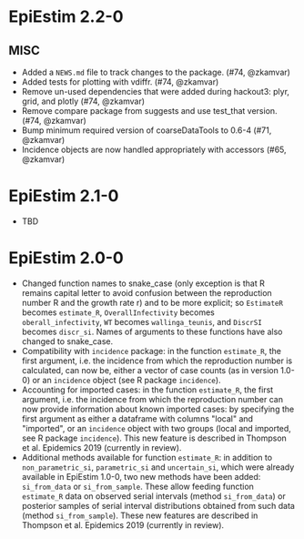 # EpiEstim 2.2-0

## MISC

* Added a `NEWS.md` file to track changes to the package. (#74, @zkamvar)
* Added tests for plotting with vdiffr. (#74, @zkamvar)
* Remove un-used dependencies that were added during hackout3: plyr, grid, 
  and plotly (#74, @zkamvar)
* Remove compare package from suggests and use test_that version. (#74, @zkamvar)
* Bump minimum required version of coarseDataTools to 0.6-4 (#71, @zkamvar)
* Incidence objects are now handled appropriately with accessors (#65, @zkamvar)

# EpiEstim 2.1-0

* TBD

# EpiEstim 2.0-0

* Changed function names to snake_case (only exception is that R remains capital letter to avoid confusion between the reproduction number R and the growth rate 
r) and to be more explicit; so `EstimateR` becomes `estimate_R`, `OverallInfectivity` becomes `oberall_infectivity`, `WT` becomes `wallinga_teunis`, and `DiscrSI` becomes `discr_si`. Names of arguments to these functions have also changed to snake_case. 
* Compatibility with `incidence` package: in the function `estimate_R`, the first argument, i.e. the incidence from which the reproduction number is calculated, can now be, either a vector of case counts (as in version 1.0-0) or an `incidence` object (see R package `incidence`).
* Accounting for imported cases: in the function `estimate_R`, the first argument, i.e. the incidence from which the reproduction number can now provide information about known imported cases: by specifying the first argument as either a dataframe with columns "local" and "imported", or an `incidence` object with two groups (local and imported, see R package `incidence`). This new feature is described in Thompson et al. Epidemics 2019 (currently in review).
* Additional methods available for function `estimate_R`: in addition to `non_parametric_si`, `parametric_si` and `uncertain_si`, which were already available in EpiEstim 1.0-0, two new methods have been added: `si_from_data` or `si_from_sample`. These allow feeding function `estimate_R` data on observed serial intervals (method `si_from_data`) or posterior samples of serial interval distributions obtained from such data (method `si_from_sample`). These new features are described in Thompson et al. Epidemics 2019 (currently in review).
 
